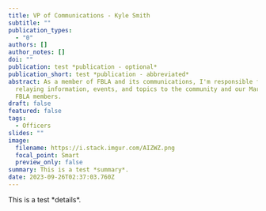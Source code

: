 ```yaml
---
title: VP of Communications - Kyle Smith
subtitle: ""
publication_types:
  - "0"
authors: []
author_notes: []
doi: ""
publication: test *publication - optional*
publication_short: test *publication - abbreviated*
abstract: As a member of FBLA and its communications, I'm responsible for
  relaying information, events, and topics to the community and our Marionville
  FBLA members.
draft: false
featured: false
tags:
  - Officers
slides: ""
image:
  filename: https://i.stack.imgur.com/AIZWZ.png
  focal_point: Smart
  preview_only: false
summary: This is a test *summary*.
date: 2023-09-26T02:37:03.760Z
---
```

T﻿his is a test \*details\*.